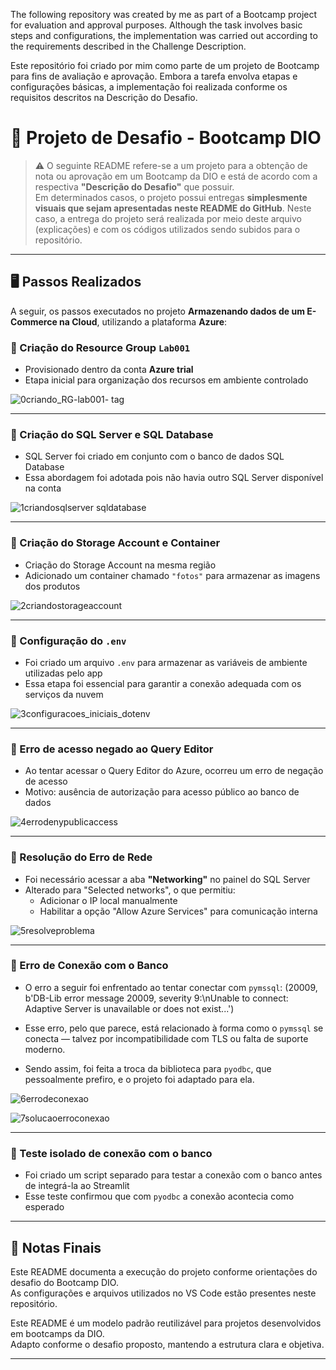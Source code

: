 
The following repository was created by me as part of a Bootcamp project for evaluation and approval purposes. Although the task involves basic steps and configurations, the implementation was carried out according to the requirements described in the Challenge Description.

Este repositório foi criado por mim como parte de um projeto de Bootcamp para fins de avaliação e aprovação. Embora a tarefa envolva etapas e configurações básicas, a implementação foi realizada conforme os requisitos descritos na Descrição do Desafio.


# 📘 Projeto de Desafio - Bootcamp DIO

> ⚠️ O seguinte README refere-se a um projeto para a obtenção de nota ou aprovação em um Bootcamp da DIO e está de acordo com a respectiva **"Descrição do Desafio"** que possuir.  
> Em determinados casos, o projeto possui entregas **simplesmente visuais que sejam apresentadas neste README do GitHub**. Neste caso, a entrega do projeto será realizada por meio deste arquivo (explicações) e com os códigos utilizados sendo subidos para o repositório.

---

## 🖥️ Passos Realizados

A seguir, os passos executados no projeto **Armazenando dados de um E-Commerce na Cloud**, utilizando a plataforma **Azure**:

### 🔹 Criação do Resource Group `Lab001`
- Provisionado dentro da conta **Azure trial**
- Etapa inicial para organização dos recursos em ambiente controlado

![0criando_RG-lab001- tag](https://github.com/user-attachments/assets/66bde8f2-b511-4004-aeb0-dcef9c97c26f)

---

### 🔹 Criação do SQL Server e SQL Database
- SQL Server foi criado em conjunto com o banco de dados SQL Database
- Essa abordagem foi adotada pois não havia outro SQL Server disponível na conta

![1criandosqlserver sqldatabase](https://github.com/user-attachments/assets/fcbca0e2-a13d-4a8a-aea0-74ec1e5c0c8c)

---

### 🔹 Criação do Storage Account e Container
- Criação do Storage Account na mesma região
- Adicionado um container chamado `"fotos"` para armazenar as imagens dos produtos

![2criandostorageaccount](https://github.com/user-attachments/assets/c06d70db-19dd-4026-a09a-ab21e59a2acf)

---

### 🔹 Configuração do `.env`
- Foi criado um arquivo `.env` para armazenar as variáveis de ambiente utilizadas pelo app
- Essa etapa foi essencial para garantir a conexão adequada com os serviços da nuvem

![3configuracoes_iniciais_dotenv](https://github.com/user-attachments/assets/a31ed4cb-2104-4e90-934f-b10d1d41ea63)

---

### 🔹 Erro de acesso negado ao Query Editor
- Ao tentar acessar o Query Editor do Azure, ocorreu um erro de negação de acesso
- Motivo: ausência de autorização para acesso público ao banco de dados

![4errodenypublicaccess](https://github.com/user-attachments/assets/3e874bb8-9ef9-49d3-947e-6c743db23e6d)

---

### 🔹 Resolução do Erro de Rede
- Foi necessário acessar a aba **"Networking"** no painel do SQL Server
- Alterado para "Selected networks", o que permitiu:
  - Adicionar o IP local manualmente
  - Habilitar a opção "Allow Azure Services" para comunicação interna

![5resolveproblema](https://github.com/user-attachments/assets/6546e4a7-6adc-4f0b-a10f-a47f48a3f26f)

---

### 🔹 Erro de Conexão com o Banco
- O erro a seguir foi enfrentado ao tentar conectar com `pymssql`:
  (20009, b'DB-Lib error message 20009, severity 9:\nUnable to connect: Adaptive Server is unavailable or does not exist...')

- Esse erro, pelo que parece, está relacionado à forma como o `pymssql` se conecta — talvez por incompatibilidade com TLS ou falta de suporte moderno.
- Sendo assim, foi feita a troca da biblioteca para `pyodbc`, que pessoalmente prefiro, e o projeto foi adaptado para ela.

![6errodeconexao ](https://github.com/user-attachments/assets/b0a4a945-e86f-474f-a405-670cf9bf51b3)



![7solucaoerroconexao](https://github.com/user-attachments/assets/a5f46c72-00a8-4fd6-8b54-54912c0a5363)

---

### 🔹 Teste isolado de conexão com o banco
- Foi criado um script separado para testar a conexão com o banco antes de integrá-la ao Streamlit
- Esse teste confirmou que com `pyodbc` a conexão acontecia como esperado

---

## 🧾 Notas Finais

Este README documenta a execução do projeto conforme orientações do desafio do Bootcamp DIO.  
As configurações e arquivos utilizados no VS Code estão presentes neste repositório.


Este README é um modelo padrão reutilizável para projetos desenvolvidos em bootcamps da DIO.  
Adapto conforme o desafio proposto, mantendo a estrutura clara e objetiva.

---



